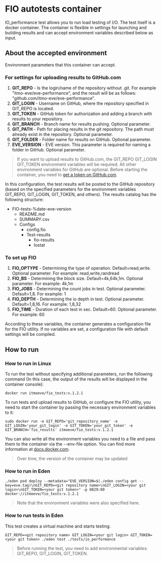 # FIO autotests container

IO_performance test allows you to run load testing of I/O. The test itself is a docker container. The container is flexible in settings for launching and building results and can accept environment variables described below as input.

## About the accepted environment

Environment parameters that this container can accept.

### For settings for uploading results to GitHub.com

1. **GIT_REPO** - Is the login/name of the repository without .git. For example "itmo-eve/eve-performance", and the result will be as follows: "github.com/itmo-eve/eve-performance".
2. **GIT_LOGIN** - Username on GitHub, where the repository specified in GIT_REPO is located.
3. **GIT_TOKEN** - GitHub token for authorization and adding a branch with results to your repository.
4. **GIT_BRANCH** - Branch name for results pushing. Optional parameter.
5. **GIT_PATH** - Path for placing results in the git repository. The path must already exist in the repository. Optional parameter.
6. **GIT_FOLDER** - Folder name for results on GitHub. Optional parameter.
7. **EVE_VERSION** - EVE version. This parameter is required for naming a folder in GitHub. Optional parameter.

> If you want to upload results to GitHub.com, the GIT_REPO GIT_LOGIN GIT_TOKEN environment variables will be required. All other environment variables for GitHub are optional.
> Before starting the container, you need to [get a token on GitHub.com](https://docs.github.com/en/free-pro-team@latest/github/authenticating-to-github/creating-a-personal-access-token).

In this configuration, the test results will be posted to the GitHub repository (based on the specified parameters for the environment variables GIT_REPO, GIT_LOGIN, GIT_TOKEN, and others). The results catalog has the following structure:

- FIO-tests-%date-eve-version
  - README.md
  - SUMMARY.csv
  - Configs
    - config.fio
    - Test-results
      - fio-results
      - Iostat

### To set up FIO

1. **FIO_OPTYPE** - Determining the type of operation. Default=read,write. Optional parameter. For example: read,write,randread
2. **FIO_BS** - Determining the block size. Default=4k,64k,1m. Optional parameter. For example: 4k,1m
3. **FIO_JOBS** - Determining the count jobs in test. Optional parameter. Default=1,8. For example: 1
4. **FIO_DEPTH** - Determining the io depth in test. Optional parameter. Default=1,8,16. For example: 1,8,32
5. **FIO_TIME** - Duration of each test in sec. Default=60. Optional parameter. For example: 60

According to these variables, the container generates a configuration file for the FIO utility. If no variables are set, a configuration file with default settings will be compiled.

## How to run

### How to run in Linux

To run the test without specifying additional parameters, run the following command (In this case, the output of the results will be displayed in the container console):

```console
docker run itmoeve/fio_tests:v.1.2.1
```

To run tests and upload results to GitHub, or configure the FIO utility, you need to start the container by passing the necessary environment variables to it:

```console
sudo docker run -e GIT_REPO='git_repository_name' -e GIT_LOGIN='your_git_login' -e GIT_TOKEN='your_git_token' -e GIT_BRANCH='fio_results' itmoeve/fio_tests:v.1.2.1
```

You can also write all the environment variables you need to a file and pass them to the container via the --env-file option. You can find more information at [docs.docker.com](https://docs.docker.com/engine/reference/commandline/run/#set-environment-variables--e---env---env-file).

>Over time, the version of the container may be updated

### How to run in Eden

```console
./eden pod deploy --metadata="EVE_VERSION=$(./eden config get --key=eve.tag)\nGIT_REPO=<git repository name>\nGIT_LOGIN=<your git login>\nGIT_TOKEN=<your git token>" -p 8029:80 docker://itmoeve/fio_tests:v.1.2.1
```

> Note that the environment variables were also specified here.

### How to run tests in Eden

This test creates a virtual machine and starts testing.

```console
GIT_REPO=<git repository name> GIT_LOGIN=<your git login> GIT_TOKEN=<your git token> ./eden test ./tests/io_performance
```

>Before running the test, you need to add environmental variables: GIT_REPO, GIT_LOGIN, GIT_TOKEN.
